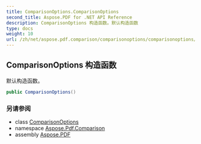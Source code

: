 ```yaml
---
title: ComparisonOptions.ComparisonOptions
second_title: Aspose.PDF for .NET API Reference
description: ComparisonOptions 构造函数。默认构造函数
type: docs
weight: 10
url: /zh/net/aspose.pdf.comparison/comparisonoptions/comparisonoptions/
---
```

## ComparisonOptions 构造函数

默认构造函数。

```csharp
public ComparisonOptions()
```

### 另请参阅

* class [ComparisonOptions](../)
* namespace [Aspose.Pdf.Comparison](../../../aspose.pdf.comparison/)
* assembly [Aspose.PDF](../../../)